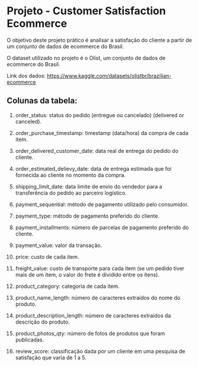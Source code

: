# Projeto - Customer Satisfaction Ecommerce

O objetivo deste projeto prático é analisar a satisfação do cliente a partir de um conjunto de dados de ecommerce do Brasil.

O dataset utilizado no projeto é o Olist, um conjunto de dados de ecommerce do Brasil.

Link dos dados: https://www.kaggle.com/datasets/olistbr/brazilian-ecommerce

## Colunas da tabela:

1. order_status: status do pedido (entregue ou cancelado) (delivered or canceled).

2. order_purchase_timestamp: timestamp (data/hora) da compra de cada item.

3. order_delivered_customer_date: data real de entrega do pedido do cliente.

4. order_estimated_delievy_date: data de entrega estimada que foi fornecida ao cliente no momento da compra.

5. shipping_limit_date: data limite de envio do vendedor para a transferência do pedido ao parceiro logístico.

6. payment_sequential: método de pagamento utilizado pelo consumidor.

7. payment_type: método de pagamento preferido do cliente.

8. payment_installments: número de parcelas de pagamento preferido do cliente.

9. payment_value: valor da transação.

10. price: custo de cada item.

11. freight_value: custo de transporte para cada item (se um pedido tiver mais de um item, o valor do frete é dividido entre os itens).

12. product_category: categoria de cada item.

13. product_name_length: número de caracteres extraídos do nome do produto.

14. product_description_length: número de caracteres extraídos da descrição do produto.

15. product_photos_qty: número de fotos de produtos que foram publicadas.

16. review_score: classificação dada por um cliente em uma pesquisa de satisfação que varia de 1 a 5.
